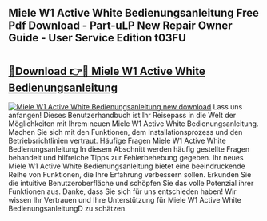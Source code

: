 ## Miele W1 Active White Bedienungsanleitung Free Pdf Download - Part-uLP New Repair Owner Guide - User Service Edition t03FU

# <h2><a href="http://df19xs6.blite.top/?on=Miele+W1+Active+White+Bedienungsanleitung">🔗Download 👉🔴 Miele W1 Active White Bedienungsanleitung</a></h2>

[![Miele W1 Active White Bedienungsanleitung new download](https://i.imgur.com/lujVjoI.png)](http://df19xs6.blite.top/?on=Miele+W1+Active+White+Bedienungsanleitung)
Lass uns anfangen! Dieses Benutzerhandbuch ist Ihr Reisepass in die Welt der Möglichkeiten mit Ihrem neuen Miele W1 Active White Bedienungsanleitung. Machen Sie sich mit den Funktionen, dem Installationsprozess und den Betriebsrichtlinien vertraut. Häufige Fragen Miele W1 Active White Bedienungsanleitung In diesem Abschnitt werden häufig gestellte Fragen behandelt und hilfreiche Tipps zur Fehlerbehebung gegeben. Ihr neues Miele W1 Active White Bedienungsanleitung bietet eine beeindruckende Reihe von Funktionen, die Ihre Erfahrung verbessern sollen. Erkunden Sie die intuitive Benutzeroberfläche und schöpfen Sie das volle Potenzial ihrer Funktionen aus. Danke, dass Sie sich für uns entschieden haben! Wir wissen Ihr Vertrauen und Ihre Unterstützung für Miele W1 Active White BedienungsanleitungD zu schätzen.

